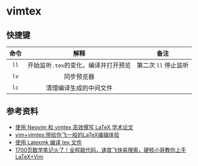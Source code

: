 # vimtex

## 快捷键

|命令|解释|备注|
|:-:|:-:|:-:|
|`ll`|开始监听`.tex`的变化，编译并打开预览|第二次 `ll` 停止监听|
|`lv`|同步预览器||
|`lc`|清理编译生成的中间文件||


## 参考资料

- [使用 Neovim 和 vimtex 高效撰写 LaTeX 学术论文](https://sspai.com/post/64080)
- [vim+vimtex:带给你飞一般的LaTeX编辑体验](https://destinyenvoy.github.io/2020/09/07/how-to-use-vimtex/)
- [使用 Latexmk 编译 tex 文件](https://macplay.github.io/posts/shi-yong-latexmk-bian-yi-tex-wen-jian/)
- [1700页数学笔记火了！全程敲代码，速度飞快易搜索，硬核小哥教你上手LaTeX+Vim](https://zhuanlan.zhihu.com/p/60049290)
